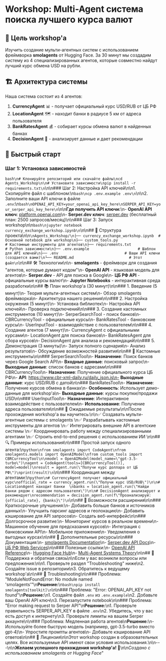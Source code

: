 # Workshop: Multi-Agent система поиска лучшего курса валют

## 🎯 Цель workshop'а

Изучить создание мульти-агентных систем с использованием фреймворка **smolagents** от Hugging Face. За 30 минут мы создадим систему из 4 специализированных агентов, которые совместно найдут лучший курс обмена USD на рубли.

## 🏗️ Архитектура системы

Наша система состоит из 4 агентов:

1. **CurrencyAgent** 📊 - получает официальный курс USD/RUB от ЦБ РФ
2. **LocationAgent** 🗺️ - находит банки в радиусе 5 км от адреса пользователя  
3. **BankRatesAgent** 💰 - собирает курсы обмена валют в найденных банках
4. **DecisionAgent** 🧠 - анализирует данные и дает рекомендации

## 🚀 Быстрый старт

### Шаг 1: Установка зависимостей

```bash\n# Клонируйте репозиторий или скачайте файлы\ncd Agents_Workshop\n\n# Установите зависимости\npip install -r requirements.txt\n```\n\n### Шаг 2: Настройка API ключей\n\n1. Скопируйте файл с шаблоном:\n```bash\ncp .env.example .env\n```\n\n2. Заполните ваши API ключи в файле `.env`:\n```bash\nOPENAI_API_KEY=your_openai_api_key_here\nSERPER_API_KEY=your_serper_api_key_here\n```\n\n**Где получить API ключи:**\n- **OpenAI API ключ**: [platform.openai.com](https://platform.openai.com/api-keys)\n- **Serper.dev ключ**: [serper.dev](https://serper.dev/) (бесплатный план: 2500 запросов/месяц)\n\n### Шаг 3: Запуск workshop\n\n```bash\njupyter notebook currency_exchange_workshop.ipynb\n```\n\n## 📁 Структура проекта\n\n```\nAgents_Workshop/\n├── currency_exchange_workshop.ipynb  # Основной notebook для workshop\n├── custom_tools.py                   # Кастомные инструменты для агентов\n├── requirements.txt                  # Python зависимости\n├── .env.example                      # Шаблон для API ключей\n├── .env                              # Ваши API ключи (создается вами)\n└── README.md                         # Этот файл\n```\n\n## 🛠️ Технологии\n\n- **smolagents** - фреймворк для создания \"агентов, которые думают кодом\"\n- **OpenAI API** - языковая модель для агентов\n- **Serper.dev** - API для поиска в Google\n- **ЦБ РФ API** - официальные курсы валют\n- **Jupyter Notebooks** - интерактивная среда разработки\n\n## 📚 План workshop'а (30 минут)\n\n### 1. Введение (5 минут)\n- Теория мульти-агентных систем\n- Обзор smolagents фреймворка\n- Архитектура нашего решения\n\n### 2. Настройка окружения (5 минут)\n- Установка библиотек\n- Настройка API ключей\n- Проверка подключений\n\n### 3. Создание кастомных инструментов (10 минут)\n- SerperSearchTool - поиск банков\n- CBRCurrencyTool - официальные курсы\n- BankRatesTool - банковские курсы\n- UserInputTool - взаимодействие с пользователем\n\n### 4. Создание агентов (7 минут)\n- CurrencyAgent с официальными курсами\n- LocationAgent для поиска банков\n- BankRatesAgent для сбора курсов\n- DecisionAgent для анализа и рекомендаций\n\n### 5. Демонстрация (3 минуты)\n- Запуск полного сценария\n- Анализ результатов\n- Обсуждение возможностей развития\n\n## 🔧 Кастомные инструменты\n\n### SerperSearchTool\n- **Назначение**: Поиск банков через Google Search API\n- **Входные данные**: поисковый запрос\n- **Выходные данные**: список банков с адресами\n\n### CBRCurrencyTool\n- **Назначение**: Получение официального курса ЦБ РФ\n- **API**: https://www.cbr-xml-daily.ru/daily_json.js\n- **Выходные данные**: курс USD/RUB с датой\n\n### BankRatesTool\n- **Назначение**: Получение курсов обмена в банках\n- **Особенность**: Использует демо-данные для workshop'а\n- **Выходные данные**: курсы покупки/продажи USD\n\n### UserInputTool\n- **Назначение**: Интерактивное взаимодействие с пользователем\n- **Использование**: Получение адреса пользователя\n\n## 🎯 Ожидаемые результаты\n\nПосле прохождения workshop'а вы научитесь:\n\n✅ Создавать мульти-агентные системы с smolagents  \n✅ Разрабатывать кастомные инструменты для агентов  \n✅ Интегрировать внешние API в агентские системы  \n✅ Координировать работу между специализированными агентами  \n✅ Строить end-to-end решения с использованием ИИ  \n\n## 🔍 Примеры использования\n\n### Простой запуск одного агента:\n```python\nfrom smolagents import CodeAgent\nfrom smolagents.models import OpenAIModel\nfrom custom_tools import CBRCurrencyTool\n\nmodel = OpenAIModel(model_name=\"gpt-3.5-turbo\")\nagent = CodeAgent(tools=[CBRCurrencyTool()], model=model)\nresult = agent.run(\"Получи курс доллара от ЦБ РФ\")\nprint(result)\n```\n\n### Координация между агентами:\n```python\n# CurrencyAgent получает официальный курс\nofficial_rate = currency_agent.run(\"Получи курс USD/RUB\")\n\n# LocationAgent находит банки  \nbanks = location_agent.run(\"Найди банки рядом с адресом пользователя\")\n\n# DecisionAgent анализирует и рекомендует\nrecommendation = decision_agent.run(f\"Проанализируй: {official_rate}, {banks}\")\n```\n\n## 🚧 Возможности расширения\n\n### Краткосрочные улучшения:\n- Добавить больше банков и источников данных\n- Улучшить парсинг адресов и геолокацию\n- Добавить кэширование для API запросов\n- Создать веб-интерфейс\n\n### Долгосрочное развитие:\n- Мониторинг курсов в реальном времени\n- Машинное обучение для предсказания курсов\n- Интеграция с банковскими API\n- Мобильное приложение\n- Уведомления о выгодных курсах\n\n## 📖 Дополнительные ресурсы\n\n### Документация:\n- [smolagents Documentation](https://huggingface.co/docs/smolagents/index)\n- [Serper.dev API Docs](https://serper.dev/)\n- [ЦБ РФ Web Services](https://www.cbr.ru/development/dws/)\n\n### Полезные ссылки:\n- [OpenAI API Reference](https://platform.openai.com/docs/api-reference)\n- [Hugging Face Hub](https://huggingface.co/)\n- [Multi-Agent Systems Theory](https://en.wikipedia.org/wiki/Multi-agent_system)\n\n## 🤝 Поддержка и обратная связь\n\nЕсли у вас возникли вопросы или предложения:\n\n1. Проверьте раздел \"Troubleshooting\" ниже\n2. Создайте issue в репозитории\n3. Обратитесь к ведущему workshop'а\n\n## 🐛 Troubleshooting\n\n### Проблема: \"ModuleNotFoundError: No module named 'smolagents'\"\n**Решение:**\n```bash\npip install smolagents[toolkit]\n```\n\n### Проблема: \"Error: OPENAI_API_KEY not found\"\n**Решение:**\n1. Создайте файл `.env` из `.env.example`\n2. Добавьте ваш OpenAI API ключ\n3. Перезапустите notebook\n\n### Проблема: \"Error making request to Serper API\"\n**Решение:**\n1. Проверьте правильность SERPER_API_KEY в файле `.env`\n2. Убедитесь, что у вас есть доступ к интернету\n3. Проверьте лимиты на вашем Serper аккаунте\n\n### Проблема: Медленная работа агентов\n**Решение:**\n- Используйте более быструю модель (например, gpt-3.5-turbo вместо gpt-4)\n- Упростите промпты агентов\n- Добавьте кэширование API ответов\n\n## 📝 Лицензия\n\nЭтот workshop создан в образовательных целях. Все используемые API имеют свои условия использования.\n\n---\n\n**Желаем успешного прохождения workshop'а! 🎉**\n\n*Создано с использованием smolagents от Hugging Face*"
